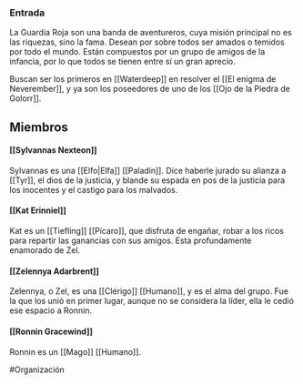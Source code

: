 ### Entrada
La Guardia Roja son una banda de aventureros, cuya misión principal no es las riquezas, sino la fama. Desean por sobre todos ser amados o temidos por todo el mundo. Están compuestos por un grupo de amigos de la infancia, por lo que todos se tienen entre sí un gran aprecio.

Buscan ser los primeros en [[Waterdeep]] en resolver el [[El enigma de Neverember]], y ya son los poseedores de uno de los [[Ojo de la Piedra de Golorr]].


## Miembros

#### [[Sylvannas Nexteon]]
Sylvannas es una [[Elfo|Elfa]] [[Paladín]]. Dice haberle jurado su alianza a [[Tyr]], el dios de la justicia, y blande su espada en pos de la justicia para los inocentes y el castigo para los malvados.

#### [[Kat Erinniel]]
Kat es un [[Tiefling]] [[Pícaro]], que disfruta de engañar, robar a los ricos para repartir las ganancias con sus amigos. Esta profundamente enamorado de Zel.

#### [[Zelennya Adarbrent]]
Zelennya, o Zel, es una [[Clérigo]] [[Humano]], y es el alma del grupo. Fue la que los unió en primer lugar, aunque no se considera la líder, ella le cedió ese espacio a Ronnin.

#### [[Ronnin Gracewind]]
Ronnin es un [[Mago]] [[Humano]].


#Organización